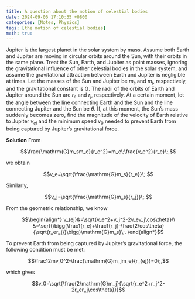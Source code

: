 ```yaml
---
title: A question about the motion of celestial bodies
date: 2024-09-06 17:10:35 +0800
categories: [Notes, Physics]
tags: [the motion of celestial bodies]
math: true
---
```



Jupiter is the largest planet in the solar system by mass. Assume both Earth and Jupiter are moving in circular orbits around the Sun, with their orbits in the same plane. Treat the Sun, Earth, and Jupiter as point masses, ignoring the gravitational influence of other celestial bodies in the solar system, and assume the gravitational attraction between Earth and Jupiter is negligible at times. Let the masses of the Sun and Jupiter be $m_s$ and $m_j$, respectively, and the gravitational constant is $\mathrm{G}$. The radii of the orbits of Earth and Jupiter around the Sun are $r_e$ and $r_j$, respectively. At a certain moment, let the angle between the line connecting Earth and the Sun and the line connecting Jupiter and the Sun be $\theta$. If, at this moment, the Sun’s mass suddenly becomes zero, find the magnitude of the velocity of Earth relative to Jupiter $v_{ej}$ and the minimum speed $v_0$ needed to prevent Earth from being captured by Jupiter’s gravitational force.


**Solution**
From


$$\frac{\mathrm{G}m_sm_e}{r_e^2}=m_e\;\frac{v_e^2}{r_e}\;,$$


we obtain


$$v_e=\sqrt{\frac{\mathrm{G}m_s}{r_e}}\;.$$


Similarly,


$$v_j=\sqrt{\frac{\mathrm{G}m_s}{r_j}}\;.$$


From the geometric relationship, we know


$$\begin{align*}
    v_{ej}&=\sqrt{v_e^2+v_j^2-2v_ev_j\cos\theta}\\
    &=\sqrt{\bigg(\frac1{r_e}+\frac1{r_j}-\frac{2\cos\theta}{\sqrt{r_er_j}}\bigg)\mathrm{G}m_s}\;.
\end{align*}$$


To prevent Earth from being captured by Jupiter’s gravitational force, the following condition must be met:


$$\frac12mv_0^2-\frac{\mathrm{G}m_jm_e}{r_{ej}}=0\;,$$


which gives


$$v_0=\sqrt{\frac{2\mathrm{G}m_j}{\sqrt{r_e^2+r_j^2-2r_er_j\cos\theta}}}$$

